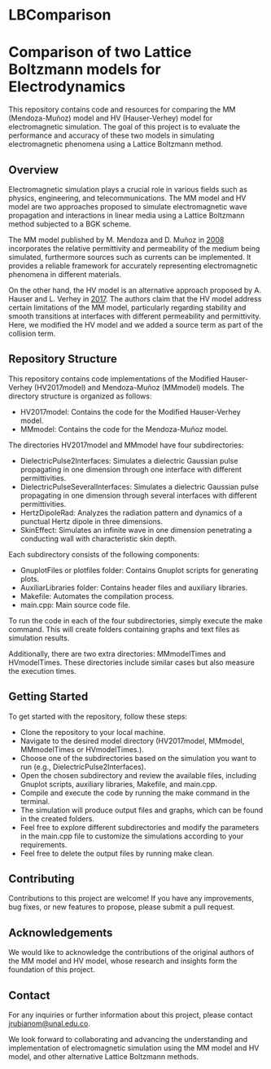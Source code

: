 # LBComparison
# Comparison of two Lattice Boltzmann models for Electrodynamics

This repository contains code and resources for comparing the MM (Mendoza-Muñoz) model and HV (Hauser-Verhey) model for electromagnetic simulation. The goal of this project is to evaluate the performance and accuracy of these two models in simulating electromagnetic phenomena using a Lattice Boltzmann method.

## Overview

Electromagnetic simulation plays a crucial role in various fields such as physics, engineering, and telecommunications. The MM model and HV model are two approaches proposed to simulate electromagnetic wave propagation and interactions in linear media using a Lattice Boltzmann method subjected to a BGK scheme.

The MM model published by M. Mendoza and D. Muñoz in [2008](https://arxiv.org/abs/0806.2678) incorporates the relative permittivity and permeability of the medium being simulated, furthermore sources such as currents can be implemented. It provides a reliable framework for accurately representing electromagnetic phenomena in different materials.

On the other hand, the HV model is an alternative approach proposed by A. Hauser and L. Verhey in [2017](https://journals.aps.org/pre/abstract/10.1103/PhysRevE.96.063306). The authors claim that the HV model address certain limitations of the MM model, particularly regarding stability and smooth transitions at interfaces with different permeability and permittivity. Here, we modified the HV model and we added a source term as part of the collision term.

## Repository Structure

This repository contains code implementations of the Modified Hauser-Verhey (HV2017model) and Mendoza-Muñoz (MMmodel) models. The directory structure is organized as follows:

- HV2017model: Contains the code for the Modified Hauser-Verhey model.
- MMmodel: Contains the code for the Mendoza-Muñoz model.

The directories HV2017model and MMmodel have four subdirectories:

- DielectricPulse2Interfaces: Simulates a dielectric Gaussian pulse propagating in one dimension through one interface with different permittivities.
- DielectricPulseSeveralInterfaces: Simulates a dielectric Gaussian pulse propagating in one dimension through several interfaces with different permittivities.
- HertzDipoleRad: Analyzes the radiation pattern and dynamics of a punctual Hertz dipole in three dimensions.
- SkinEffect: Simulates an infinite wave in one dimension penetrating a conducting wall with characteristic skin depth.

Each subdirectory consists of the following components:
- GnuplotFiles or plotfiles folder: Contains Gnuplot scripts for generating plots.
- AuxiliarLibraries folder: Contains header files and auxiliary libraries.
- Makefile: Automates the compilation process.
- main.cpp: Main source code file.

To run the code in each of the four subdirectories, simply execute the make command. This will create folders containing graphs and text files as simulation results.

Additionally, there are two extra directories: MMmodelTimes and HVmodelTimes. These directories include similar cases but also measure the execution times.

## Getting Started

To get started with the repository, follow these steps:

- Clone the repository to your local machine.
- Navigate to the desired model directory (HV2017model, MMmodel, MMmodelTimes or HVmodelTimes.).
- Choose one of the subdirectories based on the simulation you want to run (e.g., DielectricPulse2Interfaces).
- Open the chosen subdirectory and review the available files, including Gnuplot scripts, auxiliary libraries, Makefile, and main.cpp.
- Compile and execute the code by running the make command in the terminal.
- The simulation will produce output files and graphs, which can be found in the created folders.
- Feel free to explore different subdirectories and modify the parameters in the main.cpp file to customize the simulations according to your requirements.
- Feel free to delete the output files by running make clean.

## Contributing

Contributions to this project are welcome! If you have any improvements, bug fixes, or new features to propose, please submit a pull request.

## Acknowledgements

We would like to acknowledge the contributions of the original authors of the MM model and HV model, whose research and insights form the foundation of this project.

## Contact

For any inquiries or further information about this project, please contact [jrubianom@unal.edu.co](mailto:jrubianom@unal.edu.co).

We look forward to collaborating and advancing the understanding and implementation of electromagnetic simulation using the MM model and HV model, and other alternative Lattice Boltzmann methods.
